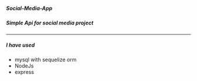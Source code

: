 ##### Social-Media-App
##### Simple Api for social media project
________
##### I have used
- mysql with sequelize orm
- NodeJs
- express
